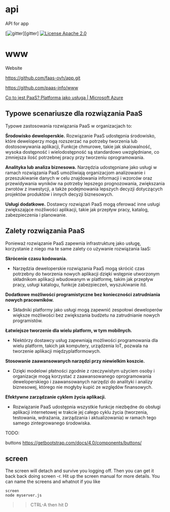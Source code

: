 # api
API for app

[![gitter](https://badges.gitter.im/Join%20Chat.svg)][gitter]
[![License Apache 2.0](https://img.shields.io/badge/License-Apache%202.0-blue.svg?style=true)](http://www.apache.org/licenses/LICENSE-2.0)

# www
Website

https://github.com/faas-ovh/app.git

https://github.com/paas-info/www


[Co to jest PaaS? Platforma jako usługa | Microsoft Azure](https://azure.microsoft.com/pl-pl/overview/what-is-paas/)

## Typowe scenariusze dla rozwiązania PaaS

Typowe zastosowania rozwiązania PaaS w organizacjach to:

**Środowisko deweloperskie.** 
Rozwiązanie PaaS udostępnia środowisko, które deweloperzy mogą rozszerzać na potrzeby tworzenia lub dostosowywania aplikacji, 
Funkcje chmurowe, takie jak skalowalność, wysoka dostępność i wielodostępność są standardowo uwzględniane, co zmniejsza ilość potrzebnej pracy przy tworzeniu oprogramowania.

**Analityka lub analiza biznesowa.** 
Narzędzia udostępniane jako usługi w ramach rozwiązania PaaS umożliwiają organizacjom analizowanie i przeszukiwanie danych w celu znajdowania informacji i wzorców oraz przewidywania wyników na potrzeby lepszego prognozowania, zwiększania zwrotów z inwestycji, a także podejmowania lepszych decyzji dotyczących projektów produktów i innych decyzji biznesowych.

**Usługi dodatkowe.** 
Dostawcy rozwiązań PaaS mogą oferować inne usługi zwiększające możliwości aplikacji, takie jak przepływ pracy, katalog, zabezpieczenia i planowanie.


## Zalety rozwiązania PaaS

Ponieważ rozwiązanie PaaS zapewnia infrastrukturę jako usługę, korzystanie z niego ma te same zalety co używanie rozwiązania IaaS:

**Skrócenie czasu kodowania.**
+ Narzędzia deweloperskie rozwiązania PaaS mogą skrócić czas potrzebny do tworzenia nowych aplikacji dzięki wstępnie utworzonym składnikom aplikacji wbudowanym w platformę, takim jak przepływ pracy, usługi katalogu, funkcje zabezpieczeń, wyszukiwanie itd.

**Dodatkowe możliwości programistyczne bez konieczności zatrudniania nowych pracowników.** 
+ Składniki platformy jako usługi mogą zapewnić zespołowi deweloperów większe możliwości bez zwiększania budżetu na zatrudnianie nowych programistów.
 
**Łatwiejsze tworzenie dla wielu platform, w tym mobilnych.** 
+ Niektórzy dostawcy usług zapewniają możliwości programowania dla wielu platform, takich jak komputery, urządzenia IoT, pozwala na tworzenie aplikacji międzyplatformowych.

**Stosowanie zaawansowanych narzędzi przy niewielkim koszcie.** 
+ Dzięki modelowi płatności zgodnie z rzeczywistym użyciem osoby i organizacje mogą korzystać z zaawansowanego oprogramowania deweloperskiego i zaawansowanych narzędzi do analityki i analizy biznesowej, którego nie mogłyby kupić ze względów finansowych.

**Efektywne zarządzanie cyklem życia aplikacji.** 
+ Rozwiązanie PaaS udostępnia wszystkie funkcje niezbędne do obsługi aplikacji internetowej w trakcie jej całego cyklu życia (tworzenia, testowania, wdrażania, zarządzania i aktualizowania) w ramach tego samego zintegrowanego środowiska.

>
TODO:

buttons
https://getbootstrap.com/docs/4.0/components/buttons/


## screen
The screen will detach and survive you logging off. Then you can get it back back doing screen -r. Hit up the screen manual for more details. You can name the screens and whatnot if you like

    screen
    node myserver.js
    
>>CTRL-A then hit D
